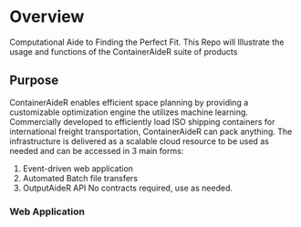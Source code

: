 # Overview
Computational Aide to Finding the Perfect Fit.
This Repo will Illustrate the usage and functions of the ContainerAideR suite of products

## Purpose  
ContainerAideR enables efficient space planning by providing a customizable optimization engine the utilizes machine learning.  Commercially developed to efficiently load ISO shipping containers for international freight transportation, ContainerAideR can pack anything.  The infrastructure is delivered as a scalable cloud resource to be used as needed and can be accessed in 3 main forms:
1. Event-driven web application
2. Automated Batch file transfers
3. OutputAideR API 
No contracts required, use as needed.

### Web Application

